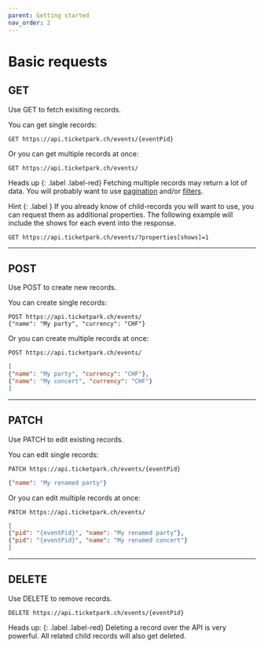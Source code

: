 ```yaml
---
parent: Getting started
nav_order: 2
---
```

# Basic requests

## GET
Use GET to fetch exisiting records.

You can get single records:<br>
```
GET https://api.ticketpark.ch/events/{eventPid}
```

Or you can get multiple records at once:<br>
```
GET https://api.ticketpark.ch/events/
```

Heads up
{: .label .label-red}
Fetching multiple records may return a lot of data. You will probably want to use [pagination](pagination.html) and/or [filters](filters.html).


Hint
{: .label }
If you already know of child-records you will want to use, you can request them as additional properties. The following example will include the shows for each event into the response.

```
GET https://api.ticketpark.ch/events/?properties[shows]=1
```

---

## POST
Use POST to create new records.

You can create single records:

```
POST https://api.ticketpark.ch/events/
{"name": "My party", "currency": "CHF"}
```

Or you can create multiple records at once:

```
POST https://api.ticketpark.ch/events/
```

```json
[
{"name": "My party", "currency": "CHF"},
{"name": "My concert", "currency": "CHF"}
]
```

---

## PATCH
Use PATCH to edit existing records.

You can edit single records:

```
PATCH https://api.ticketpark.ch/events/{eventPid}
```

```json
{"name": "My renamed party"}
```

Or you can edit multiple records at once:

```
PATCH https://api.ticketpark.ch/events/
```

```json
[
{"pid": "{eventPid}", "name": "My renamed party"},
{"pid": "{eventPid}", "name": "My renamed concert"}
]
```

---

## DELETE
Use DELETE to remove records.

```
DELETE https://api.ticketpark.ch/events/{eventPid}
```

Heads up:
{: .label .label-red}
Deleting a record over the API is very powerful. All related child records will also get deleted.